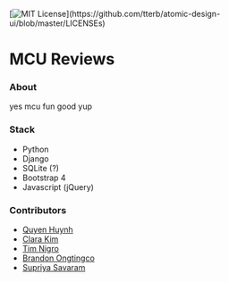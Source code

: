 [![MIT License](https://img.shields.io/apm/l/atomic-design-ui.svg?)](https://github.com/tterb/atomic-design-ui/blob/master/LICENSEs)



# MCU Reviews

### About
yes mcu fun good yup

### Stack

- Python
- Django
- SQLite (?)
- Bootstrap 4
- Javascript (jQuery)

### Contributors 
- [Quyen Huynh](http://github.com/quyenxhuynh/)
- [Clara Kim](http://github.com/21clurs/)
- [Tim Nigro](http://github.com/tnigro/)
- [Brandon Ongtingco](http://github.com/TheWolfChamp/)
- [Supriya Savaram](http://github.com/supriyasavaram/)